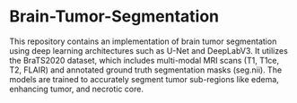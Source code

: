 # Brain-Tumor-Segmentation
This repository contains an implementation of brain tumor segmentation using deep learning architectures such as U-Net and DeepLabV3. It utilizes the BraTS2020 dataset, which includes multi-modal MRI scans (T1, T1ce, T2, FLAIR) and annotated ground truth segmentation masks (seg.nii). The models are trained to accurately segment tumor sub-regions like edema, enhancing tumor, and necrotic core.
